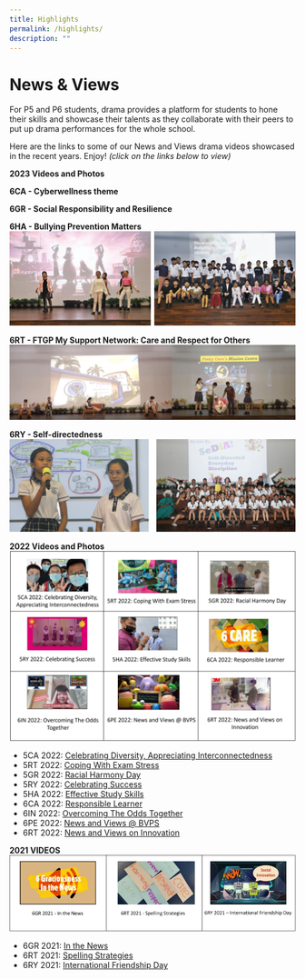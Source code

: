 ```yaml
---
title: Highlights
permalink: /highlights/
description: ""
---
```

# **News &amp; Views**
For P5 and P6 students, drama provides a platform for students to hone their skills and showcase their talents as they collaborate with their peers to put up drama performances for the whole school. 

Here are the links to some of our News and Views drama videos showcased in the recent years. Enjoy! *(click on the links below to view)*

**2023 Videos and Photos**

**6CA - Cyberwellness theme**


**6GR - Social Responsibility and Resilience**


**6HA - Bullying Prevention Matters**
![](/images/Homepage/News%20and%20Views/6harmony.jpg)

**6RT - FTGP My Support Network: Care and Respect for Others**
![](/images/Homepage/News%20and%20Views/6respect.jpg)

**6RY - Self-directedness**
![](/images/Homepage/News%20and%20Views/6responsibility.jpg)


**2022 Videos and Photos** 
![](/images/Homepage/News%20and%20Views/merged_2.jpg)
* 5CA 2022: [Celebrating Diversity, Appreciating Interconnectedness](https://www.youtube.com/watch?v=GUyTsQml5Ws&amp;t=1s)
* 5RT 2022: [Coping With Exam Stress](https://www.youtube.com/watch?v=qhUZU5oJrwk&amp;t=1s)
* 5GR 2022: [Racial Harmony Day](https://www.youtube.com/watch?v=Jf3RrSz68fw)
* 5RY 2022: [Celebrating Success](https://www.youtube.com/watch?v=NeJfcnxfrOw)
* 5HA 2022: [Effective Study Skills](https://www.youtube.com/watch?v=LnAB5296hB4&amp;t=1s)
* 6CA 2022: [Responsible Learner](https://www.youtube.com/watch?v=KzgTMJE3N3E&amp;t=38s)
* 6IN 2022: [Overcoming The Odds Together](https://www.youtube.com/watch?v=somex-bYzXA&amp;t=30s)
* 6PE 2022: [News and Views @ BVPS](https://www.youtube.com/watch?v=C3ruc_OdMhw&amp;t=1s)
* 6RT 2022: [News and Views on Innovation](https://www.youtube.com/watch?v=hO0eMlDJ0Ro&amp;t=1s)


**2021 VIDEOS**
![](/images/Homepage/News%20and%20Views/videosgrid20211.png)

* 6GR 2021: [In the News](https://www.youtube.com/watch?v=qV48Gv10woA&amp;t=1s)
* 6RT 2021: [Spelling Strategies](https://www.youtube.com/watch?v=K7K2BjLY_W0&amp;t=1s)
* 6RY 2021: [International Friendship Day](https://www.youtube.com/watch?v=MYviqfPBdWs&amp;t=102s)